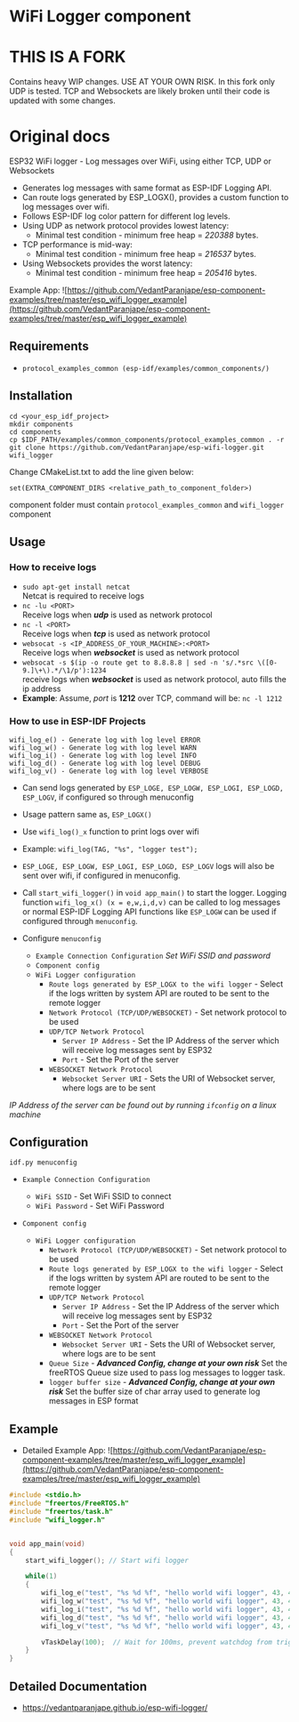 WiFi Logger component
====================

# THIS IS A FORK

Contains heavy WIP changes. USE AT YOUR OWN RISK.
In this fork only UDP is tested. TCP and Websockets are likely broken until their code is updated with some changes.

# Original docs

ESP32 WiFi logger - Log messages over WiFi, using either TCP, UDP or Websockets
* Generates log messages with same format as ESP-IDF Logging API.
* Can route logs generated by ESP_LOGX(), provides a custom function to log messages over wifi.
* Follows ESP-IDF log color pattern for different log levels.
* Using UDP as network protocol provides lowest latency:
  * Minimal test condition - minimum free heap = *220388* bytes.
* TCP performance is mid-way:
  * Minimal test condition - minimum free heap = *216537* bytes.
* Using Websockets provides the worst latency:
  * Minimal test condition - minimum free heap = *205416* bytes.

Example App: ![https://github.com/VedantParanjape/esp-component-examples/tree/master/esp_wifi_logger_example](https://github.com/VedantParanjape/esp-component-examples/tree/master/esp_wifi_logger_example)

## Requirements

* `protocol_examples_common (esp-idf/examples/common_components/)`

## Installation

```
cd <your_esp_idf_project>
mkdir components
cd components
cp $IDF_PATH/examples/common_components/protocol_examples_common . -r
git clone https://github.com/VedantParanjape/esp-wifi-logger.git wifi_logger
```

Change CMakeList.txt to add the line given below:

`set(EXTRA_COMPONENT_DIRS <relative_path_to_component_folder>)`

component folder must contain `protocol_examples_common` and `wifi_logger` component
## Usage

### How to receive logs

* `sudo apt-get install netcat`     
  Netcat is required to receive logs    
* `nc -lu <PORT>`     
  Receive logs when ***udp*** is used as network protocol   
* `nc -l <PORT>`    
  Receive logs when ***tcp*** is used as network protocol   
* `websocat -s <IP_ADDRESS_OF_YOUR_MACHINE>:<PORT>`     
  Receive logs when ***websocket*** is used as network protocol   
* `websocat -s $(ip -o route get to 8.8.8.8 | sed -n 's/.*src \([0-9.]\+\).*/\1/p'):1234`     
  receive logs when ***websocket*** is used as network protocol, auto fills the ip address    
* **Example**: Assume, *port* is **1212** over TCP, command will be: `nc -l 1212`     

### How to use in ESP-IDF Projects
```
wifi_log_e() - Generate log with log level ERROR
wifi_log_w() - Generate log with log level WARN
wifi_log_i() - Generate log with log level INFO
wifi_log_d() - Generate log with log level DEBUG
wifi_log_v() - Generate log with log level VERBOSE
```
* Can send logs generated by `ESP_LOGE, ESP_LOGW, ESP_LOGI, ESP_LOGD, ESP_LOGV`, if configured so through menuconfig   

* Usage pattern same as, `ESP_LOGX()`
* Use `wifi_log()_x` function to print logs over wifi
* Example: `wifi_log(TAG, "%s", "logger test");`
* `ESP_LOGE, ESP_LOGW, ESP_LOGI, ESP_LOGD, ESP_LOGV` logs will also be sent over wifi, if configured in menuconfig.
* Call `start_wifi_logger()` in `void app_main()` to start the logger. Logging function `wifi_log_x() (x = e,w,i,d,v)` can be called to log messages or normal ESP-IDF Logging API functions like `ESP_LOGW` can be used if configured through `menuconfig`.

* Configure `menuconfig`
  * `Example Connection Configuration` *Set WiFi SSID and password*
  * `Component config`
  * `WiFi Logger configuration`
    * `Route logs generated by ESP_LOGX to the wifi logger` - Select if the logs written by system API are routed to be sent to the remote logger
    * `Network Protocol (TCP/UDP/WEBSOCKET)` - Set network protocol to be used 
    * `UDP/TCP Network Protocol`
        * `Server IP Address` - Set the IP Address of the server which will receive log messages sent by ESP32
        * `Port` - Set the Port of the server
    * `WEBSOCKET Network Protocol`
        * `Websocket Server URI` - Sets the URI of Websocket server, where logs are to be sent

*IP Address of the server can be found out by running `ifconfig` on a linux machine*

## Configuration

```
idf.py menuconfig
```
* `Example Connection Configuration`
  * `WiFi SSID` -  Set WiFi SSID to connect
  * `WiFi Password` - Set WiFi Password

* `Component config`
  * `WiFi Logger configuration`
    * `Network Protocol (TCP/UDP/WEBSOCKET)` - Set network protocol to be used 
    * `Route logs generated by ESP_LOGX to the wifi logger` - Select if the logs written by system API are routed to be sent to the remote logger
    * `UDP/TCP Network Protocol`
      * `Server IP Address` - Set the IP Address of the server which will receive log messages sent by ESP32
      * `Port` - Set the Port of the server
    * `WEBSOCKET Network Protocol`
      * `Websocket Server URI` - Sets the URI of Websocket server, where logs are to be sent
    * `Queue Size` - ***Advanced Config, change at your own risk*** Set the freeRTOS Queue size used to pass log messages to logger task.
    * `logger buffer size` - ***Advanced Config, change at your own risk*** Set the buffer size of char array used to generate log messages in ESP format

## Example
* Detailed Example App: ![https://github.com/VedantParanjape/esp-component-examples/tree/master/esp_wifi_logger_example](https://github.com/VedantParanjape/esp-component-examples/tree/master/esp_wifi_logger_example)

```C
#include <stdio.h>
#include "freertos/FreeRTOS.h"
#include "freertos/task.h"
#include "wifi_logger.h"


void app_main(void)
{
    start_wifi_logger(); // Start wifi logger

    while(1)
    {
        wifi_log_e("test", "%s %d %f", "hello world wifi logger", 43, 45.341223242); // write log over wifi with log level -> ERROR
        wifi_log_w("test", "%s %d %f", "hello world wifi logger", 43, 45.341223242); // write log over wifi with log level -> WARN
        wifi_log_i("test", "%s %d %f", "hello world wifi logger", 43, 45.341223242); // write log over wifi with log level -> INFO
        wifi_log_d("test", "%s %d %f", "hello world wifi logger", 43, 45.341223242); // write log over wifi with log level -> DEBUG
        wifi_log_v("test", "%s %d %f", "hello world wifi logger", 43, 45.341223242); // write log over wifi with log level -> VERBOSE

        vTaskDelay(100);  // Wait for 100ms, prevent watchdog from triggering a reset
    }
}
```

## Detailed Documentation

* https://vedantparanjape.github.io/esp-wifi-logger/
